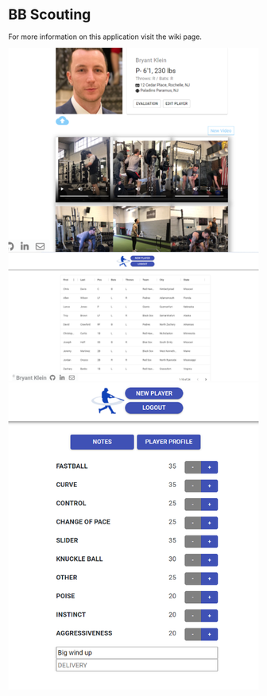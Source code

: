 # BB Scouting
For more information on this application visit the wiki page.
  
   
![title](Images/profile2.png)
![title](Images/main.png)
![title](Images/eval.png)

